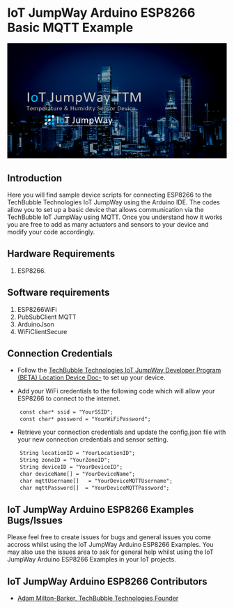 # IoT JumpWay Arduino ESP8266 Basic MQTT Example

![IoT JumpWay TTM ESP8266 Arduino Device](../../Images/TTM/banner.png)

## Introduction

Here you will find sample device scripts for connecting ESP8266 to the TechBubble Technologies IoT JumpWay using the Arduino IDE. The codes allow you to set up a basic device that allows communication via the TechBubble IoT JumpWay using MQTT. Once you understand how it works you are free to add as many actuators and sensors to your device and modify your code accordingly.

## Hardware Requirements

1. ESP8266.

## Software requirements

1. ESP8266WiFi
2. PubSubClient MQTT  
3. ArduinoJson
4. WiFiClientSecure

## Connection Credentials

- Follow the [TechBubble Technologies IoT JumpWay Developer Program (BETA) Location Device Doc-](https://github.com/TechBubbleTechnologies/IoT-JumpWay-Docs/blob/master/4-Location-Devices.md "TechBubble Technologies IoT JumpWay Developer Program (BETA) Location Device Doc") to set up your device. 

- Add your WiFi credentials to the following code which will allow your ESP8266 to connect to the internet.

```
	const char* ssid = "YourSSID";
    const char* password = "YourWiFiPassword";
```

- Retrieve your connection credentials and update the config.json file with your new connection  credentials and sensor setting.

```
    String locationID = "YourLocationID";
    String zoneID = "YourZoneID";
    String deviceID = "YourDeviceID";
    char deviceName[] = "YourDeviceName"; 
    char mqttUsername[]   = "YourDeviceMQTTUsername"; 
    char mqttPassword[]  = "YourDeviceMQTTPassword"; 
```

## IoT JumpWay Arduino ESP8266 Examples Bugs/Issues

Please feel free to create issues for bugs and general issues you come accross whilst using the IoT JumpWay Arduino ESP8266 Examples. You may also use the issues area to ask for general help whilst using the IoT JumpWay Arduino ESP8266 Examples in your IoT projects.

## IoT JumpWay Arduino ESP8266 Contributors

- [Adam Milton-Barker, TechBubble Technologies Founder](https://github.com/AdamMiltonBarker "Adam Milton-Barker, TechBubble Technologies Founder")